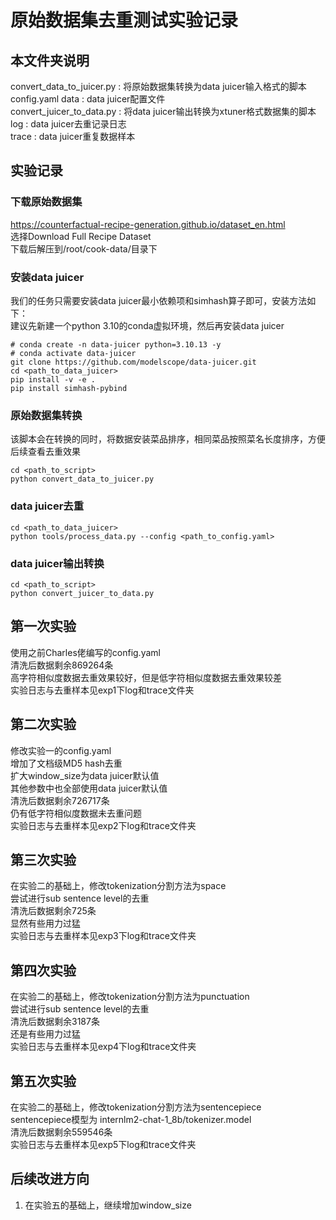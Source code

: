 # 原始数据集去重测试实验记录
## 本文件夹说明
convert_data_to_juicer.py : 将原始数据集转换为data juicer输入格式的脚本  
config.yaml data : data juicer配置文件  
convert_juicer_to_data.py : 将data juicer输出转换为xtuner格式数据集的脚本  
log : data juicer去重记录日志  
trace : data juicer重复数据样本  
## 实验记录
### 下载原始数据集
https://counterfactual-recipe-generation.github.io/dataset_en.html  
选择Download Full Recipe Dataset  
下载后解压到/root/cook-data/目录下  
### 安装data juicer
我们的任务只需要安装data juicer最小依赖项和simhash算子即可，安装方法如下：  
建议先新建一个python 3.10的conda虚拟环境，然后再安装data juicer
```shell
# conda create -n data-juicer python=3.10.13 -y
# conda activate data-juicer
git clone https://github.com/modelscope/data-juicer.git
cd <path_to_data_juicer>
pip install -v -e .
pip install simhash-pybind
```
### 原始数据集转换
该脚本会在转换的同时，将数据安装菜品排序，相同菜品按照菜名长度排序，方便后续查看去重效果
```shell
cd <path_to_script>
python convert_data_to_juicer.py
```
### data juicer去重
```shell
cd <path_to_data_juicer>
python tools/process_data.py --config <path_to_config.yaml>
```
### data juicer输出转换
```shell
cd <path_to_script>
python convert_juicer_to_data.py
```
## 第一次实验
使用之前Charles佬编写的config.yaml  
清洗后数据剩余869264条  
高字符相似度数据去重效果较好，但是低字符相似度数据去重效果较差  
实验日志与去重样本见exp1下log和trace文件夹  

## 第二次实验
修改实验一的config.yaml  
增加了文档级MD5 hash去重  
扩大window_size为data juicer默认值  
其他参数中也全部使用data juicer默认值  
清洗后数据剩余726717条  
仍有低字符相似度数据未去重问题  
实验日志与去重样本见exp2下log和trace文件夹  

## 第三次实验
在实验二的基础上，修改tokenization分割方法为space  
尝试进行sub sentence level的去重  
清洗后数据剩余725条  
显然有些用力过猛  
实验日志与去重样本见exp3下log和trace文件夹

## 第四次实验
在实验二的基础上，修改tokenization分割方法为punctuation  
尝试进行sub sentence level的去重  
清洗后数据剩余3187条  
还是有些用力过猛  
实验日志与去重样本见exp4下log和trace文件夹

## 第五次实验
在实验二的基础上，修改tokenization分割方法为sentencepiece  
sentencepiece模型为 internlm2-chat-1_8b/tokenizer.model  
清洗后数据剩余559546条   
实验日志与去重样本见exp5下log和trace文件夹  

## 后续改进方向
1. 在实验五的基础上，继续增加window_size
